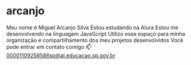 # arcanjo
Meu nome é Miguel Arcanjo Silva 
Estou estudando na Alura
Estou me desenvolvendo na linguagem JavaScript
Utilizo esse espaço para minha organização e compartilhamento dos meu projetos desenvolvidos
Você pode entrar em contato comigo 📫
00001109258586sp@al.educacao.sp.gov.br
